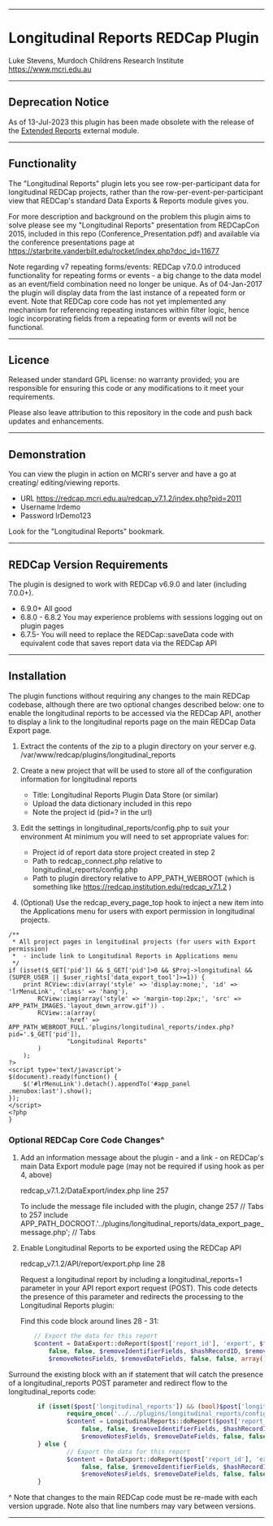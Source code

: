 ********************************************************************************
# Longitudinal Reports REDCap Plugin

Luke Stevens, Murdoch Childrens Research Institute https://www.mcri.edu.au
********************************************************************************
## Deprecation Notice

As of 13-Jul-2023 this plugin has been made obsolete with the release of the [Extended Reports](https://github.com/lsgs/redcap-extended-reports) external module.

********************************************************************************
## Functionality

The "Longitudinal Reports" plugin lets you see row-per-participant data for 
longitudinal REDCap projects, rather than the row-per-event-per-participant
view that REDCap's standard Data Exports & Reports module gives you.

For more description and background on the problem this plugin aims to solve
please see my "Longitudinal Reports" presentation from REDCapCon 2015, included 
in this repo (Conference_Presentation.pdf) and available via the conference 
presentations page at https://starbrite.vanderbilt.edu/rocket/index.php?doc_id=11677 

Note regarding v7 repeating forms/events:
REDCap v7.0.0 introduced functionality for repeating forms or events - a big 
change to the data model as an event/field combination need no longer be unique.
As of 04-Jan-2017 the plugin will display data from the last instance of a 
repeated form or event. 
Note that REDCap core code has not yet implemented any mechanism for referencing
repeating instances within filter logic, hence logic incorporating fields from 
a repeating form or events will not be functional.

********************************************************************************
## Licence

Released under standard GPL license: no warranty provided; you are responsible 
for ensuring this code or any modifications to it meet your requirements. 

Please also leave attribution to this repository in the code and push back 
updates and enhancements.

********************************************************************************
## Demonstration

You can view the plugin in action on MCRI's server and have a go at creating/
editing/viewing reports. 
 - URL       https://redcap.mcri.edu.au/redcap_v7.1.2/index.php?pid=2011
 - Username  lrdemo
 - Password  lrDemo123

Look for the "Longitudinal Reports" bookmark.

********************************************************************************
## REDCap Version Requirements

The plugin is designed to work with REDCap v6.9.0 and later (including 7.0.0+). 
 - 6.9.0+        All good
 - 6.8.0 - 6.8.2 You may experience problems with sessions logging out on
                 plugin pages
 - 6.7.5-        You will need to replace the REDCap::saveData code with 
                 equivalent code that saves report data via the REDCap API

********************************************************************************
## Installation

The plugin functions without requiring any changes to the main REDCap codebase, 
although there are two optional changes described below: one to enable the 
longitudinal reports to be accessed via the REDCap API, another to display a 
link to the longitudinal reports page on the main REDCap Data Export page.

1. Extract the contents of the zip to a plugin directory on your server
   e.g. /var/www/redcap/plugins/longitudinal_reports

2. Create a new project that will be used to store all of the configuration
   information for longitudinal reports
    - Title: Longitudinal Reports Plugin Data Store (or similar)
    - Upload the data dictionary included in this repo
    - Note the project id (pid=? in the url)

3. Edit the settings in longitudinal_reports/config.php to suit your environment
   At minimum you will need to set appropriate values for:
    - Project id of report data store project created in step 2
    - Path to redcap_connect.php relative to longitudinal_reports/config.php
    - Path to plugin directory relative to APP_PATH_WEBROOT (which is 
      something like https://redcap.institution.edu/redcap_v7.1.2 )

4. (Optional) Use the redcap_every_page_top hook to inject a new item into the 
   Applications menu for users with export permission in longitudinal projects.

```
/**
 * All project pages in longitudinal projects (for users with Export permission)
 *  - include link to Longitudinal Reports in Applications menu
 */
if (isset($_GET['pid']) && $_GET['pid']>0 && $Proj->longitudinal && (SUPER_USER || $user_rights['data_export_tool']>=1)) {
    print RCView::div(array('style' => 'display:none;', 'id' => 'lrMenuLink', 'class' => 'hang'),
        RCView::img(array('style' => 'margin-top:2px;', 'src' => APP_PATH_IMAGES.'layout_down_arrow.gif')) .
        RCView::a(array(
                'href' => APP_PATH_WEBROOT_FULL.'plugins/longitudinal_reports/index.php?pid='.$_GET['pid']), 
                "Longitudinal Reports"
        )
    );
?>
<script type='text/javascript'>
$(document).ready(function() {
    $('#lrMenuLink').detach().appendTo('#app_panel .menubox:last').show();
});
</script>
<?php
}
```

### Optional REDCap Core Code Changes^

1. Add an information message about the plugin - and a link - on REDCap's main
   Data Export module page (may not be required if using hook as per 4, above)

   redcap_v7.1.2/DataExport/index.php line 257
   
   To include the message file included with the plugin, change
      257  // Tabs
   to
      257  include APP_PATH_DOCROOT.'../plugins/longitudinal_reports/data_export_page_message.php'; // Tabs

2. Enable Longitudinal Reports to be exported using the REDCap API

   redcap_v7.1.2/API/report/export.php line 28

   Request a longitudinal report by including a longitudinal_reports=1 
   parameter in your API report export request (POST). This code detects the 
   presence of this parameter and redirects the processing to the Longitudinal
   Reports plugin:

   Find this code block around lines 28 - 31:
 ```php
		// Export the data for this report
		$content = DataExport::doReport($post['report_id'], 'export', $format, ($post['rawOrLabel'] == 'label'), ($post['rawOrLabelHeaders'] == 'label'), 
			false, false, $removeIdentifierFields, $hashRecordID, $removeUnvalidatedTextFields, 
			$removeNotesFields, $removeDateFields, false, false, array(), array(), false, $post['exportCheckboxLabel']);
```   
   Surround the existing block with an if statement that will catch the presence of a longitudinal_reports POST 
   parameter and redirect flow to the longitudinal_reports code:
```php
		if (isset($post['longitudinal_reports']) && (bool)$post['longitudinal_reports']) {
				require_once('../../plugins/longitudinal_reports/config.php');
				$content = LongitudinalReports::doReport($post['report_id'], 'export', $format, ($post['rawOrLabel'] == 'label'), ($post['rawOrLabelHeaders'] == 'label'), 
					false, false, $removeIdentifierFields, $hashRecordID, $removeUnvalidatedTextFields, 
					$removeNotesFields, $removeDateFields, false, false, array(), array(), false, $post['exportCheckboxLabel']);
		} else {
				// Export the data for this report
				$content = DataExport::doReport($post['report_id'], 'export', $format, ($post['rawOrLabel'] == 'label'), ($post['rawOrLabelHeaders'] == 'label'), 
					false, false, $removeIdentifierFields, $hashRecordID, $removeUnvalidatedTextFields, 
					$removeNotesFields, $removeDateFields, false, false, array(), array(), false, $post['exportCheckboxLabel']);
		}
 ```
 ^ Note that changes to the main REDCap code must be re-made with each version
 upgrade. Note also that line numbers may vary between versions.

********************************************************************************
